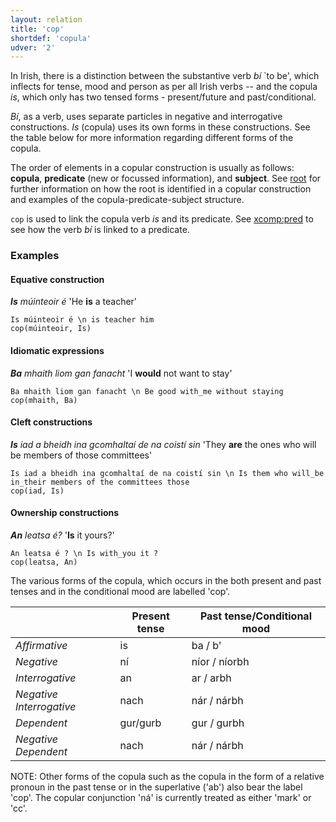 ```yaml
---
layout: relation
title: 'cop'
shortdef: 'copula'
udver: '2'
---
```




In Irish, there is a distinction between the substantive verb _bí_ `to be', which
inflects for tense, mood and person as per all Irish verbs -- and the copula _is_, which
only has two tensed forms - present/future and past/conditional.


_Bí_, as a verb, uses separate particles in negative and interrogative constructions. 
_Is_ (copula) uses its own forms in these constructions. See the table below for more information regarding different forms of the copula.
 

The order of elements in a copular construction is usually as follows: 
<b>copula</b>, <b>predicate</b> (new or focussed information), and <b>subject</b>. See [root](https://universaldependencies.org/ga/dep/root.html) for further information on how the root is identified in a copular construction and examples of the copula-predicate-subject structure. 

`cop` is used to link the copula verb _is_ and its predicate. See [xcomp:pred]() to see how the verb _bí_ is linked to a predicate.

### Examples
#### Equative construction

_<b>Is</b> múinteoir é_  'He <b>is</b> a teacher'

~~~ sdparse
Is múinteoir é \n is teacher him
cop(múinteoir, Is)
~~~


#### Idiomatic expressions

_<b>Ba</b> mhaith liom gan fanacht_ 'I <b>would</b> not want to stay'

~~~ sdparse
Ba mhaith liom gan fanacht \n Be good with_me without staying
cop(mhaith, Ba)
~~~

#### Cleft constructions

_<b>Is</b> iad a bheidh ina gcomhaltaí de na coistí sin_ 'They <b>are</b> the ones who will be members of those committees'

~~~ sdparse
Is iad a bheidh ina gcomhaltaí de na coistí sin \n Is them who will_be in_their members of the committees those
cop(iad, Is)
~~~

####  Ownership constructions

_<b>An</b> leatsa é?_ '<b>Is</b> it yours?'

~~~ sdparse
An leatsa é ? \n Is with_you it ?
cop(leatsa, An)
~~~

The various forms of the copula, which occurs in the both present and past tenses and in the conditional mood are labelled 'cop'.

||  Present tense|Past tense/Conditional mood|
|--|--|--|
| 	*Affirmative* | is | ba / b'
| 	*Negative* | ní |níor / níorbh
| 	*Interrogative* | an |ar / arbh
| 	*Negative Interrogative* | nach |nár / nárbh
| 	*Dependent* | gur/gurb |gur / gurbh
| 	*Negative Dependent* | nach |nár / nárbh

NOTE: Other forms of the copula such as the copula in the form of a relative pronoun in the past tense or in the superlative ('ab') also bear the label 'cop'. The copular conjunction 'ná' is currently treated as either 'mark' or 'cc'.
